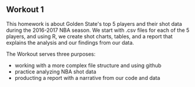 ## Workout 1
This homework is about Golden State's top 5 players and their shot data during the 2016-2017 NBA season. We start with .csv files for each of the 5 players, and using R, we create shot charts, tables, and a report that explains the analysis and our findings from our data.

The Workout serves three purposes:
- working with a more complex file structure and using github
- practice analyzing NBA shot data
- producting a report with a narrative from our code and data
